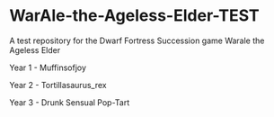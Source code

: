 # WarAle-the-Ageless-Elder-TEST
A test repository for the Dwarf Fortress Succession game Warale the Ageless Elder

Year 1 - Muffinsofjoy

Year 2 - Tortillasaurus_rex

Year 3 - Drunk Sensual Pop-Tart
